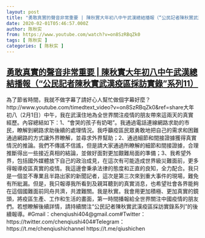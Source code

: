```yaml
---
layout: post
title: "勇敢真實的聲音非常重要 | 陳秋實大年初八中午武漢總結播報（“公民記者陳秋實武漢疫區採訪實錄”系列11）"
date: 2020-02-01T05:46:57.000Z
author: 陈秋实
from: https://www.youtube.com/watch?v=on8SzRBqZk0
tags: [ 陈秋实 ]
categories: [ 陈秋实 ]
---
```

<!--1580536017000-->
[勇敢真實的聲音非常重要 | 陳秋實大年初八中午武漢總結播報（“公民記者陳秋實武漢疫區採訪實錄”系列11）](https://www.youtube.com/watch?v=on8SzRBqZk0)
------

<div>
為了節省時間，我就不做字幕了請好心人幫忙做個字幕好麼？http://www.youtube.com/timedtext_video?v=on8SzRBqZk0&ref=share大年初八（2月1日）中午，我在武漢住地為全世界關注疫情的朋友帶來這兩天的真實經歷。內容總結如下：1、“會哭的孩子有奶喝”。我通過電話連線網路求助的市民，瞭解到網路求助後續的處理情況。我呼籲疫區民眾勇敢地把自己的需求和困難通過網路的方式讓外界瞭解，並尋求外界幫助；2、通過細節和間接證據獲得真實情況的推論。我們不傳謠不信謠，但是請大家通過所瞭解的細節和間接證據，合理推斷得出一些接近真相的結論，並做好面對更加艱難局面的準備；3、我希望外界，包括國外媒體放下自己的政治成見，在這次有可能造成世界級災難面前，更多得報導疫區真實的疫情。我這邊會秉承法律的態度和正直的良知，全力配合。我只是一個並不專業且半路出家的新聞記者，這次是第三次來到重大事件的現場，難免有所紕漏。但是，我只報導我所看到及親耳聽到的真實消息，也希望社會各界能夠在這個國難面前同舟共濟，共渡難關。我是秋實。我會用更加積極、更加真實的鏡頭，將疫區生產、工作和生活的畫面，第一時間播報給全世界關注中國疫情的朋友們。若想瞭解後續詳情，請持續關注“公民記者陳秋實武漢疫區採訪實錄系列”的後續報導。#Gmail：chenqiushi404@gmail.com#Twitter：https://twitter.com/chenqiushi404#Telegram：https://t.me/chenqiushichannel                       https://t.me/qiushichen
</div>
